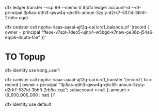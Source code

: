 
dfx ledger transfer --icp 99 --memo 0 $(dfx ledger account-id --of-principal 3p5as-qtth3-qww4q-qhc55-unoun-3zyiy-d2rk7-537id-3bhfi-2rb5o-cqe)






dfx canister call nppha-riaaa-aaaal-ajf2q-cai icrc1_balance_of '(record { owner = principal "ffeoe-v7spt-7deo5-ujnp4-w5bgd-k7naw-pe36z-j54s6-eqip6-dquta-fae" })' 






# TO Topup
dfx identity use kong_user1

dfx canister call nppha-riaaa-aaaal-ajf2q-cai icrc1_transfer '(record { to = record { owner = principal "3p5as-qtth3-qww4q-qhc55-unoun-3zyiy-d2rk7-537id-3bhfi-2rb5o-cqe"; subaccount = null }; amount = (9_900_000_000 : nat) })'

dfx identity use default